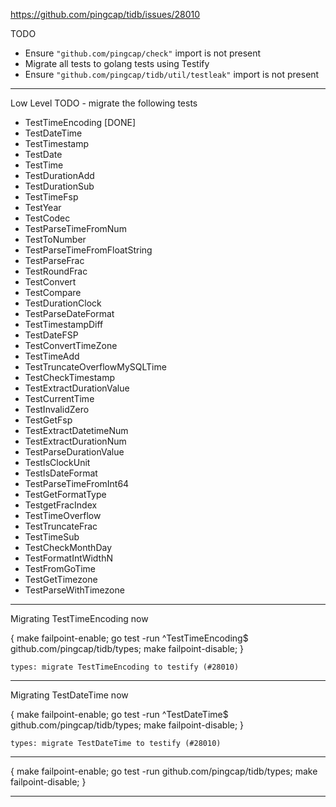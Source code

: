 https://github.com/pingcap/tidb/issues/28010

TODO
- Ensure `"github.com/pingcap/check"` import is not present
- Migrate all tests to golang tests using Testify
- Ensure `"github.com/pingcap/tidb/util/testleak"` import is not present

---

Low Level TODO - migrate the following tests
- TestTimeEncoding [DONE]
- TestDateTime
- TestTimestamp
- TestDate
- TestTime
- TestDurationAdd
- TestDurationSub
- TestTimeFsp
- TestYear
- TestCodec
- TestParseTimeFromNum
- TestToNumber
- TestParseTimeFromFloatString
- TestParseFrac
- TestRoundFrac
- TestConvert
- TestCompare
- TestDurationClock
- TestParseDateFormat
- TestTimestampDiff
- TestDateFSP
- TestConvertTimeZone
- TestTimeAdd
- TestTruncateOverflowMySQLTime
- TestCheckTimestamp
- TestExtractDurationValue
- TestCurrentTime
- TestInvalidZero
- TestGetFsp
- TestExtractDatetimeNum
- TestExtractDurationNum
- TestParseDurationValue
- TestIsClockUnit
- TestIsDateFormat
- TestParseTimeFromInt64
- TestGetFormatType
- TestgetFracIndex
- TestTimeOverflow
- TestTruncateFrac
- TestTimeSub
- TestCheckMonthDay
- TestFormatIntWidthN
- TestFromGoTime
- TestGetTimezone
- TestParseWithTimezone

---

Migrating TestTimeEncoding now

{ make failpoint-enable; go test -run ^TestTimeEncoding$ github.com/pingcap/tidb/types; make failpoint-disable; }

`types: migrate TestTimeEncoding to testify (#28010)`

---

Migrating TestDateTime now

{ make failpoint-enable; go test -run ^TestDateTime$ github.com/pingcap/tidb/types; make failpoint-disable; }

`types: migrate TestDateTime to testify (#28010)`

---

{ make failpoint-enable; go test -run github.com/pingcap/tidb/types; make failpoint-disable; }

---
